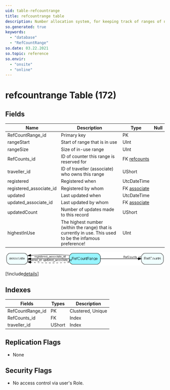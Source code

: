 ```yaml
---
uid: table-refcountrange
title: refcountrange table
description: Number allocation system, for keeping track of ranges of numbers loaned out to travel and satellite databases
so.generated: true
keywords:
  - "database"
  - "RefCountRange"
so.date: 03.22.2021
so.topic: reference
so.envir:
  - "onsite"
  - "online"
---
```


# refcountrange Table (172)

## Fields

| Name | Description | Type | Null |
|------|-------------|------|:----:|
|RefCountRange\_id|Primary key|PK| |
|rangeStart|Start of range that is in use|UInt| |
|rangeSize|Size of in-use range|UInt| |
|RefCounts\_id|ID of counter this range is reserved for|FK [refcounts](refcounts.md)| |
|traveller\_id|ID of traveller (associate) who owns this range|UShort| |
|registered|Registered when|UtcDateTime| |
|registered\_associate\_id|Registered by whom|FK [associate](associate.md)| |
|updated|Last updated when|UtcDateTime| |
|updated\_associate\_id|Last updated by whom|FK [associate](associate.md)| |
|updatedCount|Number of updates made to this record|UShort| |
|highestInUse|The highest number (within the range) that is currently in use. This used to be the infamous preference!|UInt| |


![RefCountRange table relationship diagram](./media/RefCountRange.png)

[!include[details](./includes/RefCountRange.md)]

## Indexes

| Fields | Types | Description |
|--------|-------|-------------|
|RefCountRange\_id |PK |Clustered, Unique |
|RefCounts\_id |FK |Index |
|traveller\_id |UShort |Index |

## Replication Flags

* None

## Security Flags

* No access control via user's Role.

